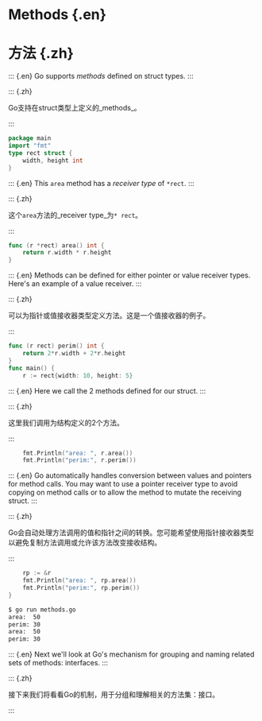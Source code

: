 
# Methods {.en}


# 方法 {.zh}


::: {.en}
Go supports _methods_ defined on struct types.
:::

::: {.zh}

Go支持在struct类型上定义的_methods_。

:::


```go
package main
import "fmt"
type rect struct {
	width, height int
}
```


::: {.en}
This `area` method has a _receiver type_ of `*rect`.
:::

::: {.zh}

这个`area`方法的_receiver type_为`* rect`。

:::


```go
func (r *rect) area() int {
	return r.width * r.height
}
```


::: {.en}
Methods can be defined for either pointer or value
receiver types. Here's an example of a value receiver.
:::

::: {.zh}

可以为指针或值接收器类型定义方法。这是一个值接收器的例子。

:::


```go
func (r rect) perim() int {
	return 2*r.width + 2*r.height
}
func main() {
	r := rect{width: 10, height: 5}
```


::: {.en}
Here we call the 2 methods defined for our struct.
:::

::: {.zh}

这里我们调用为结构定义的2个方法。

:::


```go
	fmt.Println("area: ", r.area())
	fmt.Println("perim:", r.perim())
```


::: {.en}
Go automatically handles conversion between values
and pointers for method calls. You may want to use
a pointer receiver type to avoid copying on method
calls or to allow the method to mutate the
receiving struct.
:::

::: {.zh}

Go会自动处理方法调用的值和指针之间的转换。您可能希望使用指针接收器类型以避免复制方法调用或允许该方法改变接收结构。

:::


```go
	rp := &r
	fmt.Println("area: ", rp.area())
	fmt.Println("perim:", rp.perim())
}
```


```sh
$ go run methods.go 
area:  50
perim: 30
area:  50
perim: 30
```


::: {.en}
Next we'll look at Go's mechanism for grouping and
naming related sets of methods: interfaces.
:::

::: {.zh}

接下来我们将看看Go的机制，用于分组和理解相关的方法集：接口。

:::


